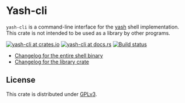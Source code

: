 # Yash-cli

`yash-cli` is a command-line interface for the [yash](../README.md) shell
implementation. This crate is not intended to be used as a library by other
programs.

[![yash-cli at crates.io](https://img.shields.io/crates/v/yash-cli.svg)](https://crates.io/crates/yash-cli)
[![yash-cli at docs.rs](https://docs.rs/yash-cli/badge.svg)](https://docs.rs/yash-cli)
[![Build status](https://github.com/magicant/yash-rs/actions/workflows/rust.yml/badge.svg)](https://github.com/magicant/yash-rs/actions/workflows/rust.yml)

- [Changelog for the entire shell binary](CHANGELOG-bin.md)
- [Changelog for the library crate](CHANGELOG-lib.md)

## License

This crate is distributed under [GPLv3](LICENSE-GPL).
